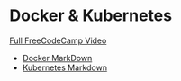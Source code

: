 # Docker & Kubernetes
[Full FreeCodeCamp Video](https://www.youtube.com/watch?v=Wf2eSG3owoA)  
- [Docker MarkDown](https://github.com/H3AR7B3A7/DockerAndKubernetes/blob/master/Docker.md)  
- [Kubernetes Markdown](https://github.com/H3AR7B3A7/DockerAndKubernetes/blob/master/Kubernetes.md)  

